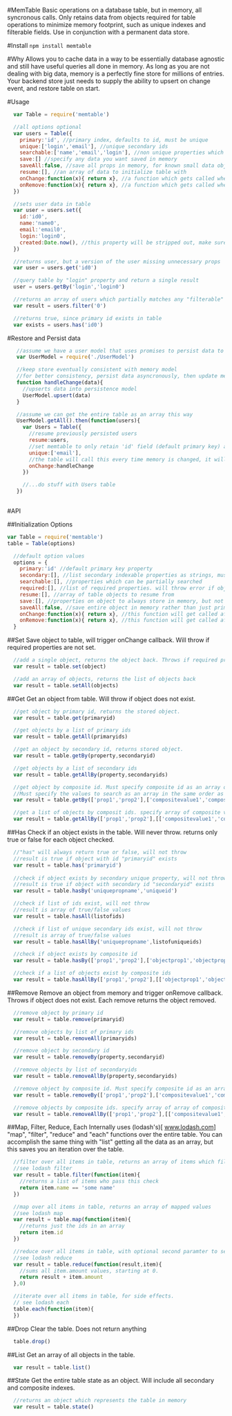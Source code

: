 #MemTable
Basic operations on a database table, but in memory, all syncronous calls. 
Only retains data from objects required for table operations to minimize memory footprint, 
such as unique indexes and filterable fields. Use in conjunction with a permanent data store. 

#Install
`npm install memtable`

#Why
Allows you to cache data in a way to be essentially database agnostic and still have useful queries
all done in memory.  As long as you are not dealing with big data, memory is a perfectly fine store for
millions of entries. Your backend store just needs to supply the ability to upsert on change event, and 
restore table on start.

#Usage
```js
  var Table = require('memtable')

  //all options optional
  var users = Table({
    primary:'id', //primary index, defaults to id, must be unique
    unique:['login','email'], //unique secondary ids
    searchable:['name','email','login'], //non unique properties which can be searched
    save:[] //specify any data you want saved in memory
    saveAll:false, //save all props in memory, for known small data objects
    resume:[], //an array of data to initialize table with
    onChange:function(x){ return x}, //a function which gets called when any data gets set
    onRemove:function(x){ return x}, //a function which gets called when any data gets removed
  })

  //sets user data in table 
  var user = users.set({
    id:'id0',
    name:'name0',
    email:'email0',
    login:'login0',
    created:Date.now(), //this property will be stripped out, make sure its persisted somewhere else
  })

  //returns user, but a version of the user missing unnecessary props
  var user = users.get('id0')

  //query table by "login" property and return a single result
  user = users.getBy('login','login0')

  //returns an array of users which partially matches any "filterable" properties
  var result = users.filter('0')

  //returns true, since primary id exists in table
  var exists = users.has('id0')

``` 

#Restore and Persist data

```js
   //assume we have a user model that uses promises to persist data to database
   var UserModel = require('./UserModel')

   //keep store eventually consistent with memory model
   //for better consistency, persist data asyncronously, then update memtable on success.
   function handleChange(data){
     //upserts data into persistence model
     UserModel.upsert(data)
   }

   //assume we can get the entire table as an array this way
   UserModel.getAll().then(function(users){
     var Users = Table({
       //resume previously persisted users
       resume:users,
       //set memtable to only retain 'id' field (default primary key) and 'email' field
       unique:['email'],
       //the table will call this every time memory is changed, it will ignore any return value.
       onChange:handleChange
     })

     //...do stuff with Users table
   })
   

``` 

#API

##Initialization Options
```js
var Table = require('memtable')
table = Table(options)
``` 
```js
  //default option values
  options = {
    primary:'id' //default primary key property 
    secondary:[], //list secondary indexable properties as strings, must be unique
    searchable:[], //properties which can be partially searched
    required:[], //list of required properties. will throw error if object is set without one.
    resume:[], //array of table objects to resume from
    save:[], //properties on object to always store in memory, but not to index or filter on
    saveAll:false, //save entire object in memory rather than just primary/unique/filterable props. Only do if you know objects are small. 
    onChange:function(x){ return x}, //this function will get called after memory is set
    onRemove:function(x){ return x}, //this function will get called after memory is deleted
  }
``` 
##Set
Save object to table, will trigger onChange callback. Will throw if required properties are not set.

```js
  //add a single object, returns the object back. Throws if required properties are not defined.
  var result = table.set(object)

  //add an array of objects, returns the list of objects back
  var result = table.setAll(objects)
```

##Get
Get an object from table. Will throw if object does not exist.
```js
  //get object by primary id, returns the stored object. 
  var result = table.get(primaryid)

  //get objects by a list of primary ids
  var result = table.getAll(primaryids)

  //get an object by secondary id, returns stored object.
  var result = table.getBy(property,secondaryid)

  //get objects by a list of secondary ids
  var result = table.getAllBy(property,secondaryids)

  //get object by composite id. Must specify composite id as an array of values
  //Must specify the values to search as an array in the same order as the ids
  var result = table.getBy(['prop1','prop2'],['compositevalue1','compositevalue2'])

  //get a list of objects by composit ids. specify array of composite values.
  var result = table.getAllBy(['prop1','prop2'],[['compositevalue1','compositevalue2']])

```

##Has
Check if an object exists in the table. Will never throw. returns only true or false for each object checked.

```js
  //"has" will always return true or false, will not throw
  //result is true if object with id "primaryid" exists 
  var result = table.has('primaryid')
   
  //check if object exists by secondary unique property, will not throw 
  //result is true if object with secondary id "secondaryid" exists 
  var result = table.hasBy('uniquepropname','uniqueid')

  //check if list of ids exist, will not throw
  //result is array of true/false values
  var result = table.hasAll(listofids)

  //check if list of unique secondary ids exist, will not throw
  //result is array of true/false values
  var result = table.hasAllBy('uniquepropname',listofuniqueids)

  //check if object exists by composite id
  var result = table.hasBy(['prop1','prop2'],['objectprop1','objectprop2'])

  //check if a list of objects exist by composite ids
  var result = table.hasAllBy(['prop1','prop2'],[['objectprop1','objectprop2']])
```

##Remove
Remove an object from memory and trigger onRemove callback. Throws if object does not exist. Each remove returns the object removed.

```js
  //remove object by primary id
  var result = table.remove(primaryid)

  //remove objects by list of primary ids
  var result = table.removeAll(primaryids)

  //remove object by secondary id
  var result = table.removeBy(property,secondaryid)

  //remove objects by list of secondaryids
  var result = table.removeAllBy(property,secondaryids)

  //remove object by composite id. Must specify composite id as an array of values
  var result = table.removeBy(['prop1','prop2'],['compositevalue1','compositevalue2'])

  //remove objects by composite ids. specify array of array of composite values.
  var result = table.removeAllBy(['prop1','prop2'],[['compositevalue1','compositevalue2']])
```

##Map, Filter, Reduce, Each
Internally uses (lodash's)[ www.lodash.com] "map", "filter", "reduce" and "each" functions over the entire table.  You can accomplish the same thing
with "list" getting all the data as an array, but this saves you an iteration over the table.

```js
  //filter over all items in table, returns an array of items which filter returned true for
  //see lodash filter
  var result = table.filter(function(item){
    //returns a list of items who pass this check
    return item.name == 'some name'
  })

  //map over all items in table, returns an array of mapped values
  //see lodash map
  var result = table.map(function(item){ 
    //returns just the ids in an array
    return item.id
  })

  //reduce over all items in table, with optional second paramter to seed the reduce
  //see lodash reduce
  var result = table.reduce(function(result,item){
    //sums all item.amount values, starting at 0.
    return result + item.amount
  },0)

  //iterate over all items in table, for side effects.
  // see lodash each
  table.each(function(item){
  })

```

##Drop
Clear the table. Does not return anything
```js
  table.drop()
```

##List
Get an array of all objects in the table.
```js
  var result = table.list()
```

##State
Get the entire table state as an object. Will include all secondary and composite indexes.
```js
  //returns an object which represents the table in memory
  var result = table.state()
```




